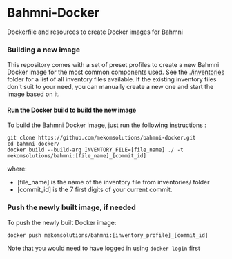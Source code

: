 # Bahmni-Docker
Dockerfile and resources to create Docker images for Bahmni

### Building a new image
This repository comes with a set of preset profiles to create a new Bahmni Docker image for the most common components used. See the [./inventories](./inventories) folder for a list of all inventory files available.
If the existing inventory files don't suit to your need, you can manually create a new one and start the image based on it.

#### Run the Docker build to build the new image
To build the Bahmni Docker image, just run the following instructions :
```
git clone https://github.com/mekomsolutions/bahmni-docker.git
cd bahmni-docker/
docker build --build-arg INVENTORY_FILE=[file_name] ./ -t mekomsolutions/bahmni:[file_name]_[commit_id]
```

where:
- [file_name] is the name of the inventory file from inventories/ folder
- [commit_id] is the 7 first digits of your current commit.

### Push the newly built image, if needed

To push the newly built Docker image:
```
docker push mekomsolutions/bahmni:[inventory_profile]_[commit_id]
```

Note that you would need to have logged in using `docker login` first